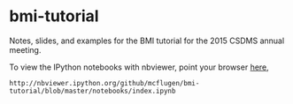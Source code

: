 # bmi-tutorial
Notes, slides, and examples for the BMI tutorial for the 2015 CSDMS annual meeting.

To view the IPython notebooks with nbviewer, point your browser [here](http://nbviewer.ipython.org/github/mcflugen/bmi-tutorial/blob/master/notebooks/index.ipynb),

    http://nbviewer.ipython.org/github/mcflugen/bmi-tutorial/blob/master/notebooks/index.ipynb
